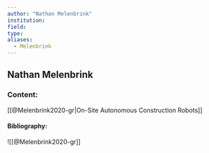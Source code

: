 ```yaml
---
author: "Nathan Melenbrink"
institution:
field:
type:
aliases:
  - Melenbrink
---
```


## Nathan Melenbrink

### Content:
[[@Melenbrink2020-gr|On-Site Autonomous Construction Robots]]

#### Bibliography:

![[@Melenbrink2020-gr]]